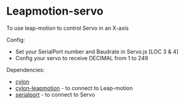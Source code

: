 # Leapmotion-servo 

To use leap-motion to control Servo in an X-axis

Config:

 * Set your SerialPort number and Baudrate in Servo.js  [LOC 3 & 4]
 * Config your servo to receive DECIMAL from 1 to 249

Dependencies:

 * [cylon](https://cylonjs.com/)
 * [cylon-leapmotion](https://github.com/hybridgroup/cylon-leapmotion) - to connect to Leap-motion
 * [serialport](https://github.com/EmergingTechnologyAdvisors/node-serialport) - to connect to Servo 
